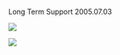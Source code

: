 Long Term Support 2005.07.03

[![](https://github-readme-stats.vercel.app/api?username=lts20050703&theme=dark&show_icons=true&include_all_commits=true&count_private=true)](https://github.com/anuraghazra/github-readme-stats)

[![](https://github-readme-stats.vercel.app/api/wakatime?username=lts20050703&theme=dark&layout=compact)](https://github.com/anuraghazra/github-readme-stats)
